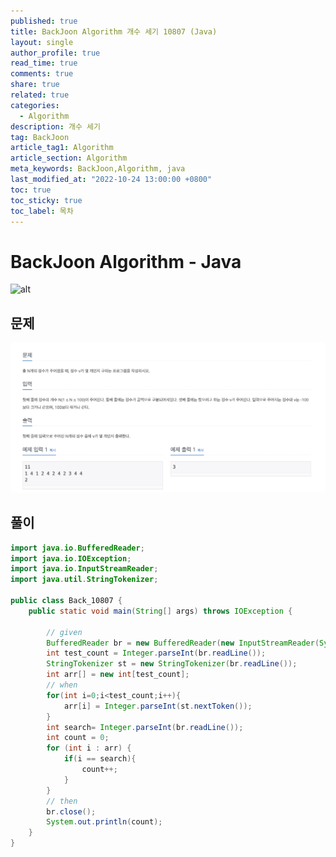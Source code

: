 ```yaml
---
published: true
title: BackJoon Algorithm 개수 세기 10807 (Java)
layout: single
author_profile: true
read_time: true
comments: true
share: true
related: true
categories:
  - Algorithm
description: 개수 세기
tag: BackJoon
article_tag1: Algorithm
article_section: Algorithm
meta_keywords: BackJoon,Algorithm, java
last_modified_at: "2022-10-24 13:00:00 +0800"
toc: true
toc_sticky: true
toc_label: 목차
---
```


# BackJoon Algorithm - Java

![alt](https://d2gd6pc034wcta.cloudfront.net/images/logo@2x.png)

## 문제

![alt](/assets/images/post/Algorithm/10807.png)

## 풀이

```java
import java.io.BufferedReader;
import java.io.IOException;
import java.io.InputStreamReader;
import java.util.StringTokenizer;

public class Back_10807 {
    public static void main(String[] args) throws IOException {

        // given
        BufferedReader br = new BufferedReader(new InputStreamReader(System.in));
        int test_count = Integer.parseInt(br.readLine());
        StringTokenizer st = new StringTokenizer(br.readLine());
        int arr[] = new int[test_count];
        // when
        for(int i=0;i<test_count;i++){
            arr[i] = Integer.parseInt(st.nextToken());
        }
        int search= Integer.parseInt(br.readLine());
        int count = 0;
        for (int i : arr) {
            if(i == search){
                count++;
            }
        }
        // then
        br.close();
        System.out.println(count);
    }
}

```
